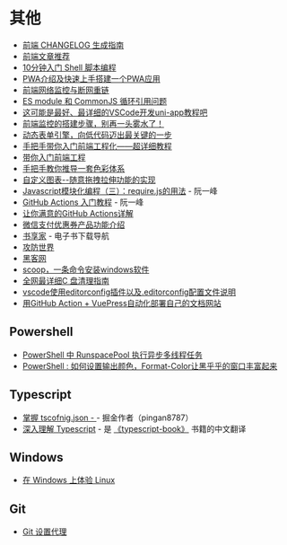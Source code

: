 # 其他

- [前端 CHANGELOG 生成指南](https://godbasin.github.io/2019/11/10/change-log/)
- [前端文章推荐](https://juejin.cn/post/6844903896637259784#heading-9)
- [10分钟入门 Shell 脚本编程](https://juejin.cn/post/6844903553119748109)
- [PWA介绍及快速上手搭建一个PWA应用](https://juejin.cn/post/6844903599445639181)
- [前端网络监控与断网重链](https://segmentfault.com/a/1190000021810076)
- [ES module 和 CommonJS 循环引用问题](http://www.qiutianaimeili.com/html/page/2019/12/fnpo81u8ni9.html)
- [这可能是最好、最详细的VSCode开发uni-app教程吧](https://juejin.cn/post/7090532271257714695#heading-5)
- [前端监控的搭建步骤，别再一头雾水了！](https://juejin.cn/post/7100395869286957092)
- [动态表单引擎，向低代码迈出最关键的一步](https://www.tangshuang.net/8149.html)
- [手把手带你入门前端工程化——超详细教程](https://juejin.cn/post/6892003555818143752)
- [带你入门前端工程](https://woai3c.gitee.io/introduction-to-front-end-engineering/#%E7%AE%80%E4%BB%8B)
- [手把手教你推导一套色彩体系](https://baijiahao.baidu.com/s?id=1686947047665924170&wfr=spider&for=pc)
- [自定义图表--随意拖拽拉伸功能的实现](https://juejin.cn/post/7151692971430117390)
- [Javascript模块化编程（三）：require.js的用法](https://www.ruanyifeng.com/blog/2012/11/require_js.html) - 阮一峰
- [GitHub Actions 入门教程](https://www.ruanyifeng.com/blog/2019/09/getting-started-with-github-actions.html) - 阮一峰
- [让你满意的GitHub Actions详解](https://www.jianshu.com/p/adf755f2ebf9)
- [微信支付优惠券产品功能介绍](https://www.ruanyifeng.com/blog/2019/09/getting-started-with-github-actions.html)
- [书享家](http://shuxiangjia.cn/) - 电子书下载导航
- [攻防世界](https://adworld.xctf.org.cn/home/index?rwNmOdr=1665588907422)
- [黑客网](https://hacknet-os.com/index_base.php)
- [scoop，一条命令安装windows软件](https://juejin.cn/post/7125209151151538184)
- [全网最详细C 盘清理指南](https://www.bilibili.com/video/BV1Wt4y177Vu/?vd_source=6e79f4b68dfe8bd9caa3fea4ec6ef65b)
- [vscode使用editorconfig插件以及.editorconfig配置文件说明](https://blog.csdn.net/Gabriel_wei/article/details/90286668)
- [用GitHub Action + VuePress自动化部署自己的文档网站](https://juejin.cn/post/6937532951223599141)

## Powershell

- [PowerShell 中 RunspacePool 执行异步多线程任务](https://www.cnblogs.com/felixnet/p/10772146.html)
- [PowerShell : 如何设置输出颜色，Format-Color让黑乎乎的窗口丰富起来](https://blog.csdn.net/gjmjack/article/details/121179867)

## Typescript

- [掌握 tscofnig.json - ](https://juejin.cn/post/6844904178234458120) - 掘金作者（pingan8787）
- [深入理解 Typescript](https://jkchao.github.io/typescript-book-chinese/) - 是 [《typescript-book》](https://github.com/basarat/typescript-book/) 书籍的中文翻译

## Windows

- [在 Windows 上体验 Linux](https://sspai.com/post/43813)

## Git

- [Git 设置代理](https://blog.csdn.net/qq_34147601/article/details/118305793)
